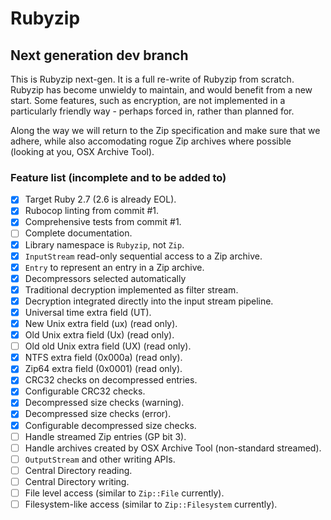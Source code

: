 # Rubyzip
## Next generation dev branch

This is Rubyzip next-gen. It is a full re-write of Rubyzip from scratch. Rubyzip has become unwieldy to maintain, and would benefit from a new start. Some features, such as encryption, are not implemented in a particularly friendly way - perhaps forced in, rather than planned for.

Along the way we will return to the Zip specification and make sure that we adhere, while also accomodating rogue Zip archives where possible (looking at you, OSX Archive Tool).

### Feature list (incomplete and to be added to)

- [x] Target Ruby 2.7 (2.6 is already EOL).
- [x] Rubocop linting from commit #1.
- [x] Comprehensive tests from commit #1.
- [ ] Complete documentation.
- [x] Library namespace is `Rubyzip`, not `Zip`.
- [x] `InputStream` read-only sequential access to a Zip archive.
- [x] `Entry` to represent an entry in a Zip archive.
- [x] Decompressors selected automatically
- [x] Traditional decryption implemented as filter stream.
- [x] Decryption integrated directly into the input stream pipeline.
- [x] Universal time extra field (UT).
- [x] New Unix extra field (ux) (read only).
- [x] Old Unix extra field (Ux) (read only).
- [ ] Old old Unix extra field (UX) (read only).
- [x] NTFS extra field (0x000a) (read only).
- [x] Zip64 extra field (0x0001) (read only).
- [x] CRC32 checks on decompressed entries.
- [x] Configurable CRC32 checks.
- [x] Decompressed size checks (warning).
- [x] Decompressed size checks (error).
- [x] Configurable decompressed size checks.
- [ ] Handle streamed Zip entries (GP bit 3).
- [ ] Handle archives created by OSX Archive Tool (non-standard streamed).
- [ ] `OutputStream` and other writing APIs.
- [ ] Central Directory reading.
- [ ] Central Directory writing.
- [ ] File level access (similar to `Zip::File` currently).
- [ ] Filesystem-like access (similar to `Zip::Filesystem` currently).
